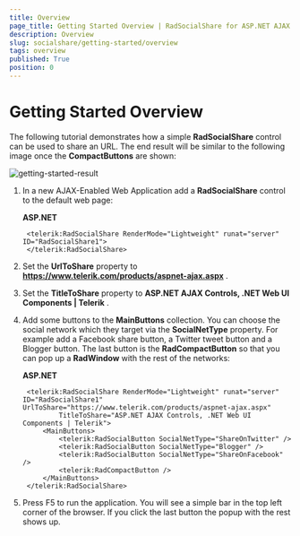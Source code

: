 ```yaml
---
title: Overview
page_title: Getting Started Overview | RadSocialShare for ASP.NET AJAX Documentation
description: Overview
slug: socialshare/getting-started/overview
tags: overview
published: True
position: 0
---
```


# Getting Started Overview




The following tutorial demonstrates how a simple **RadSocialShare** control can be used to share an URL. The end result will be similar to the following image once the **CompactButtons** are shown:

![getting-started-result](images/getting-started-result.png)

1. In a new AJAX-Enabled Web Application add a **RadSocialShare** control to the default web page:

	__ASP.NET__

		<telerik:RadSocialShare RenderMode="Lightweight" runat="server" ID="RadSocialShare1">
		</telerik:RadSocialShare>



1. Set the **UrlToShare** property to **https://www.telerik.com/products/aspnet-ajax.aspx** .

1. Set the **TitleToShare** property to **ASP.NET AJAX Controls, .NET Web UI Components | Telerik** .

1. Add some buttons to the **MainButtons** collection. You can choose the social network which they target via the **SocialNetType** property. For example add a Facebook share button, a Twitter tweet button and a Blogger button. The last button is the **RadCompactButton** so that you can pop up a **RadWindow** with the rest of the networks:

	__ASP.NET__

		<telerik:RadSocialShare RenderMode="Lightweight" runat="server" ID="RadSocialShare1" UrlToShare="https://www.telerik.com/products/aspnet-ajax.aspx"
		        TitleToShare="ASP.NET AJAX Controls, .NET Web UI Components | Telerik">
		    <MainButtons>
		        <telerik:RadSocialButton SocialNetType="ShareOnTwitter" />
		        <telerik:RadSocialButton SocialNetType="Blogger" />
		        <telerik:RadSocialButton SocialNetType="ShareOnFacebook" />
		        <telerik:RadCompactButton />
		    </MainButtons>
		</telerik:RadSocialShare>




1. Press F5 to run the application. You will see a simple bar in the top left corner of the browser. If you click the last button the popup with the rest shows up.

